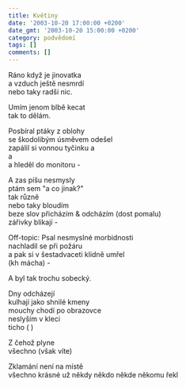 ```yaml
---
title: Květiny
date: '2003-10-20 17:00:00 +0200'
date_gmt: '2003-10-20 15:00:00 +0200'
category: podvědomí
tags: []
comments: []
---
```


<p>Ráno když je jinovatka<br>a vzduch ještě nesmrdí<br>nebo taky radši nic.</p>
<p>Umím jenom blbě kecat<br>tak to dělám.</p>
<p>Posbíral ptáky z oblohy<br>se škodolibým úsměvem odešel<br>zapálil si vonnou tyčinku a<br>a<br>a hleděl do monitoru -</p>
<p>A zas píšu nesmysly<br>ptám sem "a co jinak?"<br>tak různě<br>nebo taky bloudím<br>beze slov přicházím &amp; odcházím (dost pomalu)<br>zářivky blikají -</p>
<p>Off-topic: Psal nesmyslné morbidnosti<br>nachladil se při požáru<br>a pak si v šestadvaceti klidně umřel<br>(kh mácha) - </p>
<p>A byl tak trochu sobecký.</p>
<p>Dny odcházejí<br>kulhají jako shnilé kmeny<br>mouchy chodí po obrazovce<br>neslyším v kleci<br>ticho ( )</p>
<p>Z čehož plyne<br>všechno (však víte)</p>
<p>Zklamání není na místě<br>všechno krásné už někdy někdo někde někomu řekl</p>
